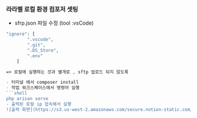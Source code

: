 ### 라라벨 로컬 환경 컴포저 셋팅
- sfrp.json 파일 수정 (tool :vsCode)
```php
"ignore": [
        ".vscode",
        ".git",
        ".DS_Store",
        ".env"
    ]

=> 로컬에 실행하는 것과 별개로 , sftp 업로드 되지 않도록 

- 터미널 에서 composer install
- 작업 워크스페이스에서 명령어 실행
```shell
php arisan serve
- 출력된 로컬 ip 접속해서 실행
![출력 화면](https://s3.us-west-2.amazonaws.com/secure.notion-static.com/30b30612-681d-4e93-86d8-b0adaa9e513a/Untitled.png?X-Amz-Algorithm=AWS4-HMAC-SHA256&X-Amz-Credential=AKIAT73L2G45O3KS52Y5%2F20210422%2Fus-west-2%2Fs3%2Faws4_request&X-Amz-Date=20210422T143417Z&X-Amz-Expires=86400&X-Amz-Signature=0ff269732a9d82168db8a04c49327b9b46fdb79bc8b7f51db7188f1ce556fe13&X-Amz-SignedHeaders=host&response-content-disposition=filename%20%3D%22Untitled.png%22)
